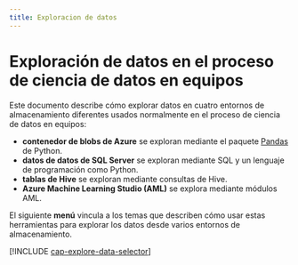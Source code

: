 ```yaml
---
title: Exploracion de datos
---
```

# <a name="explore-data-in-the-team-data-science-process"></a>Exploración de datos en el proceso de ciencia de datos en equipos
Este documento describe cómo explorar datos en cuatro entornos de almacenamiento diferentes usados normalmente en el proceso de ciencia de datos en equipos:

* **contenedor de blobs de Azure** se exploran mediante el paquete [Pandas](http://pandas.pydata.org/) de Python.
* **datos de datos de SQL Server** se exploran mediante SQL y un lenguaje de programación como Python.
* **tablas de Hive** se exploran mediante consultas de Hive.
* **Azure Machine Learning Studio (AML)** se explora mediante módulos AML.

El siguiente **menú** vincula a los temas que describen cómo usar estas herramientas para explorar los datos desde varios entornos de almacenamiento. 

[!INCLUDE [cap-explore-data-selector](../../../includes/cap-explore-data-selector.md)]

